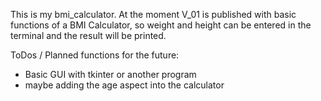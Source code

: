 This is my bmi_calculator. At the moment V_01 is published with basic functions of a BMI Calculator, so weight and height can be entered in the terminal and the result will be printed.

ToDos / Planned functions for the future:
  - Basic GUI with tkinter or another program
  - maybe adding the age aspect into the calculator
